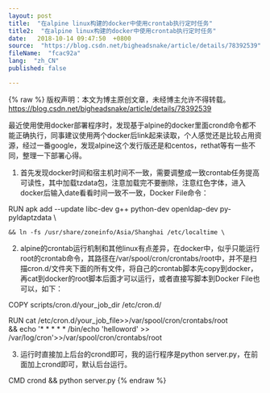 ```yaml
---
layout: post
title:  "在alpine linux构建的docker中使用crontab执行定时任务"
title2:  "在alpine linux构建的docker中使用crontab执行定时任务"
date:   2018-10-14 09:47:50  +0800
source:  "https://blog.csdn.net/bigheadsnake/article/details/78392539"
fileName:  "fcac92a"
lang:  "zh_CN"
published: false

---
```

{% raw %}
版权声明：本文为博主原创文章，未经博主允许不得转载。					https://blog.csdn.net/bigheadsnake/article/details/78392539				

最近使用使用docker部署程序时，发现基于alpine的docker里面crond命令都不能正确执行，同事建议使用两个docker后link起来读取，个人感觉还是比较占用资源，经过一番google，发现alpine这个发行版还是和centos，rethat等有一些不同，整理一下部署心得。

1. 首先发现docker时间和宿主机时间不一致，需要调整成一致crontab任务提高可读性，其中加载tzdata包，注意加载完不要删除，注意红色字体，进入docker后输入date看看时间一致不一致，Docker File命令：

RUN apk add --update libc-dev g++ python-dev openldap-dev py-pyldaptzdata \

    && ln -fs /usr/share/zoneinfo/Asia/Shanghai /etc/localtime \

2. alpine的crontab运行机制和其他linux有点差异，在docker中，似乎只能运行root的crontab命令，其路径在/var/spool/cron/crontabs/root中，并不是扫描cron.d/文件夹下面的所有文件，将自己的crontab脚本先copy到docker，再cat到docker的root脚本后面才可以运行，或者直接写脚本到Docker  File也可以，如下：

COPY scripts/cron.d/your_job_dir /etc/cron.d/

RUN cat /etc/cron.d/your_job_file>>/var/spool/cron/crontabs/root \
&& echo '* * * * * /bin/echo 'helloword' >> /var/log/cron'>>/var/spool/cron/crontabs/root

3. 运行时直接加上后台的crond即可，我的运行程序是python server.py，在前面加上crond即可，默认后台运行。

CMD crond && python server.py
{% endraw %}
